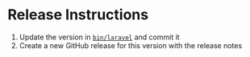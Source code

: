 # Release Instructions

1. Update the version in [`bin/laravel`](./bin/laravel) and commit it
2. Create a new GitHub release for this version with the release notes
